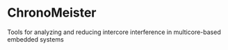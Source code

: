 # ChronoMeister
Tools for analyzing and reducing intercore interference in multicore-based embedded systems
